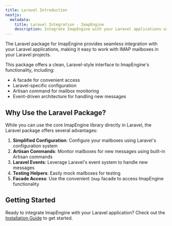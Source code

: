 ```yaml
---
title: Laravel Introduction
nextjs:
  metadata:
    title: Laravel Integration - ImapEngine
    description: Integrate ImapEngine with your Laravel applications using the official Laravel package. Learn about the features and benefits of using ImapEngine in Laravel.
---
```


The Laravel package for ImapEngine provides seamless integration with your Laravel applications, making it easy to work with IMAP mailboxes in your Laravel projects.

This package offers a clean, Laravel-style interface to ImapEngine's functionality, including:

- A facade for convenient access
- Laravel-specific configuration
- Artisan command for mailbox monitoring
- Event-driven architecture for handling new messages

## Why Use the Laravel Package?

While you can use the core ImapEngine library directly in Laravel, the Laravel package offers several advantages:

1. **Simplified Configuration**: Configure your mailboxes using Laravel's configuration system
2. **Artisan Commands**: Monitor mailboxes for new messages using built-in Artisan commands
3. **Laravel Events**: Leverage Laravel's event system to handle new messages
4. **Testing Helpers**: Easily mock mailboxes for testing
5. **Facade Access**: Use the convenient `Imap` facade to access ImapEngine functionality

## Getting Started

Ready to integrate ImapEngine with your Laravel application? Check out the [Installation Guide](/docs/laravel/installation) to get started.
